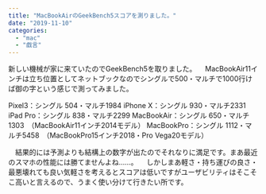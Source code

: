 ```yaml
---
title: "MacBookAirのGeekBench5スコアを測りました。"
date: "2019-11-10"
categories: 
  - "mac"
  - "戯言"
---
```


新しい機械が家に来ていたのでGeekBench5を取りました。 　MacBookAir11インチは立ち位置としてネットブックなのでシングルで500・マルチで1000行けば御の字という感じで測ってみました。

Pixel3：シングル 504・マルチ1984 iPhone X：シングル 930・マルチ2331 iPad Pro：シングル 838・マルチ2299 MacBookAir：シングル 650・マルチ1303　（MacBookAir11インチ2014モデル） MacBookPro：シングル 1112・マルチ5458　（MacBookPro15インチ2018・Pro Vega20モデル）

　結果的には予測よりも結構上の数字が出たのでそれなりに満足です。まあ最近のスマホの性能には勝てませんよね……。 　しかしまあ軽さ・持ち運びの良さ・最悪壊れても良い気軽さを考えるとスコアは低いですがユーザビリティはそこそこ高いと言えるので、うまく使い分けて行きたい所です。
